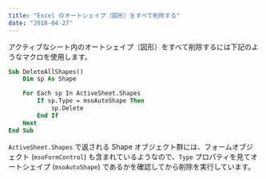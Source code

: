 ```yaml
---
title: "Excel のオートシェイプ（図形）をすべて削除する"
date: "2018-04-27"
---
```


アクティブなシート内のオートシェイプ（図形）をすべて削除するには下記のようなマクロを使用します。

~~~ vb
Sub DeleteAllShapes()
    Dim sp As Shape

    For Each sp In ActiveSheet.Shapes
        If sp.Type = msoAutoShape Then
            sp.Delete
        End If
    Next
End Sub
~~~

`ActiveSheet.Shapes` で返される Shape オブジェクト群には、フォームオブジェクト (`msoFormControl`) も含まれているようなので、`Type` プロパティを見てオートシェイプ (`msoAutoShape`) であるかを確認してから削除を実行しています。

